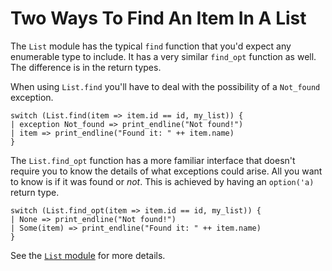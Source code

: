 # Two Ways To Find An Item In A List

The `List` module has the typical `find` function that you'd expect any
enumerable type to include. It has a very similar `find_opt` function as
well. The difference is in the return types.

When using `List.find` you'll have to deal with the possibility of a
`Not_found` exception.

```reasonml
switch (List.find(item => item.id == id, my_list)) {
| exception Not_found => print_endline("Not found!")
| item => print_endline("Found it: " ++ item.name)
}
```

The `List.find_opt` function has a more familiar interface that doesn't
require you to know the details of what exceptions could arise. All you want
to know is if it was found or _not_. This is achieved by having an
`option('a)` return type.

```reasonml
switch (List.find_opt(item => item.id == id, my_list)) {
| None => print_endline("Not found!")
| Some(item) => print_endline("Found it: " ++ item.name)
}
```

See the [`List` module](https://reasonml.github.io/api/List.html) for more
details.
